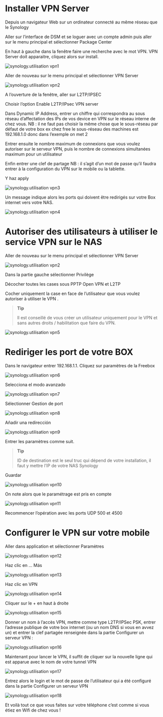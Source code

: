Installer VPN Server 
====================

Depuis un navigateur Web sur un ordinateur connecté au même réseau que
le Synology

Aller sur l’interface de DSM et se loguer avec un compte admin puis
aller sur le menu principal et sélectionner Package Center

En haut à gauche dans la fenêtre faire une recherche avec le mot VPN.
VPN Server doit apparaitre, cliquez alors sur install.

![synology.utilisation vpn1](../images/synology.utilisation_vpn1.png)

Aller de nouveau sur le menu principal et sélectionner VPN Server

![synology.utilisation vpn2](../images/synology.utilisation_vpn2.png)

A l’ouverture de la fenêtre, aller sur L2TP/IPSEC

Choisir l’option Enable L2TP/IPsec VPN server

Dans Dynamic IP Address, entrer un chiffre qui correspondra au sous
réseau d’affectation des IPs de vos device en VPN sur le réseau interne
de chez vous. NB : il ne faut pas choisir la même chose que le
sous-réseau par défaut de votre box ex chez free le sous-réseau des
machines est 192.168.1.0 donc dans l’exemple on met 2

Entrer ensuite le nombre maximum de connexions que vous voulez autoriser
sur le serveur VPN, puis le nombre de connexions simultanées maximum
pour un utilisateur

Enfin entrer une clef de partage NB : il s’agit d’un mot de passe qu’il
faudra entrer à la configuration du VPN sur le mobile ou la tablette.

Y haz apply

![synology.utilisation vpn3](../images/synology.utilisation_vpn3.png)

Un message indique alors les ports qui doivent être redirigés sur votre
Box internet vers votre NAS.

![synology.utilisation vpn4](../images/synology.utilisation_vpn4.png)

Autoriser des utilisateurs à utiliser le service VPN sur le NAS 
===============================================================

Aller de nouveau sur le menu principal et sélectionner VPN Server

![synology.utilisation vpn2](../images/synology.utilisation_vpn2.png)

Dans la partie gauche sélectionner Privilège

Décocher toutes les cases sous PPTP Open VPN et L2TP

Cocher uniquement la case en face de l’utilisateur que vous voulez
autoriser à utiliser le VPN .

> **Tip**
>
> Il est conseillé de vous créer un utilisateur uniquement pour le VPN
> et sans autres droits / habilitation que faire du VPN.

![synology.utilisation vpn5](../images/synology.utilisation_vpn5.png)

Rediriger les port de votre BOX 
===============================

Dans le navigateur entrer 192.168.1.1. Cliquez sur paramètres de la
Freebox

![synology.utilisation vpn6](../images/synology.utilisation_vpn6.png)

Selecciona el modo avanzado

![synology.utilisation vpn7](../images/synology.utilisation_vpn7.png)

Sélectionner Gestion de port

![synology.utilisation vpn8](../images/synology.utilisation_vpn8.png)

Añadir una redirección

![synology.utilisation vpn9](../images/synology.utilisation_vpn9.png)

Entrer les paramètres comme suit.

> **Tip**
>
> ID de destination est le seul truc qui dépend de votre installation,
> il faut y mettre l’IP de votre NAS Synology

Guardar

![synology.utilisation vpn10](../images/synology.utilisation_vpn10.png)

On note alors que le paramétrage est pris en compte

![synology.utilisation vpn11](../images/synology.utilisation_vpn11.png)

Recommencer l’opération avec les ports UDP 500 et 4500

Configurer le VPN sur votre mobile 
==================================

Aller dans application et sélectionner Paramètres

![synology.utilisation vpn12](../images/synology.utilisation_vpn12.png)

Haz clic en ... Más

![synology.utilisation vpn13](../images/synology.utilisation_vpn13.png)

Haz clic en VPN

![synology.utilisation vpn14](../images/synology.utilisation_vpn14.png)

Cliquer sur le + en haut à droite

![synology.utilisation vpn15](../images/synology.utilisation_vpn15.png)

Donner un nom à l’accès VPN, mettre comme type L2TP/IPSec PSK, entrer
l’adresse publique de votre box internet (ou un nom DNS si vous en avvez
un) et entrer la clef partagée renseignée dans la partie Configurer un
serveur VPN :

![synology.utilisation vpn16](../images/synology.utilisation_vpn16.png)

Maintenant pour lancer le VPN, il suffit de cliquer sur la nouvelle
ligne qui est apparue avec le nom de votre tunnel VPN

![synology.utilisation vpn17](../images/synology.utilisation_vpn17.png)

Entrez alors le login et le mot de passe de l’utilisateur qui a été
configuré dans la partie Configurer un serveur VPN

![synology.utilisation vpn18](../images/synology.utilisation_vpn18.png)

Et voilà tout ce que vous faites sur votre téléphone c’est comme si vous
étiez en Wifi de chez vous !
